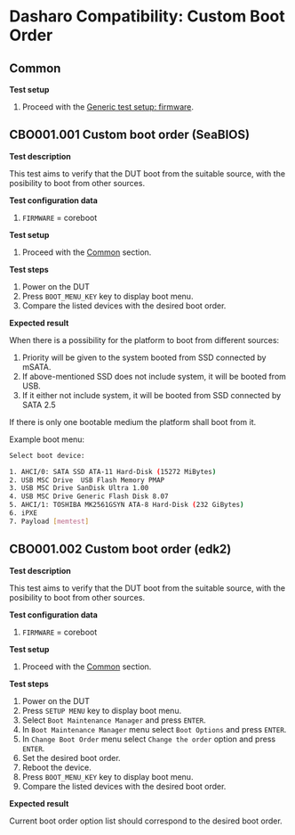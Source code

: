 # Dasharo Compatibility: Custom Boot Order

## Common

**Test setup**

1. Proceed with the
    [Generic test setup: firmware](../../generic-test-setup/#firmware).

## CBO001.001 Custom boot order (SeaBIOS)

**Test description**

This test aims to verify that the DUT boot from the suitable source, with the
posibility to boot from other sources.

**Test configuration data**

1. `FIRMWARE` = coreboot

**Test setup**

1. Proceed with the [Common](#common) section.

**Test steps**

1. Power on the DUT
1. Press `BOOT_MENU_KEY` key to display boot menu.
1. Compare the listed devices with the desired boot order.

**Expected result**

When there is a possibility for the platform to boot from different sources:

1. Priority will be given to the system booted from SSD connected by mSATA.
1. If above-mentioned SSD does not include system, it will be booted from USB.
1. If it either not include system, it will be booted from SSD connected by
SATA 2.5

If there is only one bootable medium the platform shall boot from it.

Example boot menu:

```bash
Select boot device:

1. AHCI/0: SATA SSD ATA-11 Hard-Disk (15272 MiBytes)
2. USB MSC Drive  USB Flash Memory PMAP
3. USB MSC Drive SanDisk Ultra 1.00
4. USB MSC Drive Generic Flash Disk 8.07
5. AHCI/1: TOSHIBA MK2561GSYN ATA-8 Hard-Disk (232 GiBytes)
6. iPXE
7. Payload [memtest]
```

## CBO001.002 Custom boot order (edk2)

**Test description**

This test aims to verify that the DUT boot from the suitable source, with the
posibility to boot from other sources.

**Test configuration data**

1. `FIRMWARE` = coreboot

**Test setup**

1. Proceed with the [Common](#common) section.

**Test steps**

1. Power on the DUT
1. Press `SETUP MENU` key to display boot menu.
1. Select `Boot Maintenance Manager` and press `ENTER`.
1. In `Boot Maintenance Manager` menu select `Boot Options` and press `ENTER`.
1. In `Change Boot Order` menu select `Change the order` option and press
    `ENTER`.
1. Set the desired boot order.
1. Reboot the device.
1. Press `BOOT_MENU_KEY` key to display boot menu.
1. Compare the listed devices with the desired boot order.

**Expected result**

Current boot order option list should correspond to the desired boot order.
